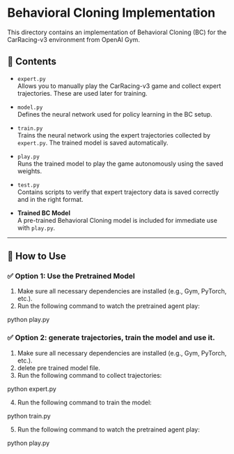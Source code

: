 # Behavioral Cloning Implementation

This directory contains an implementation of Behavioral Cloning (BC) for the CarRacing-v3 environment from OpenAI Gym.

## 📁 Contents

- `expert.py`  
  Allows you to manually play the CarRacing-v3 game and collect expert trajectories. These are used later for training.

- `model.py`  
  Defines the neural network used for policy learning in the BC setup.

- `train.py`  
  Trains the neural network using the expert trajectories collected by `expert.py`. The trained model is saved automatically.

- `play.py`  
  Runs the trained model to play the game autonomously using the saved weights.

- `test.py`  
  Contains scripts to verify that expert trajectory data is saved correctly and in the right format.

- **Trained BC Model**  
  A pre-trained Behavioral Cloning model is included for immediate use with `play.py`.

---

## 🚀 How to Use

### ✅ Option 1: Use the Pretrained Model

1. Make sure all necessary dependencies are installed (e.g., Gym, PyTorch, etc.).
2. Run the following command to watch the pretrained agent play:

python play.py

### ✅ Option 2: generate trajectories, train the model and use it.

1. Make sure all necessary dependencies are installed (e.g., Gym, PyTorch, etc.).
2. delete pre trained model file.
3. Run the following command to collect trajectories:

python expert.py

4. Run the following command to train the model:

python train.py

5. Run the following command to watch the pretrained agent play:

python play.py
